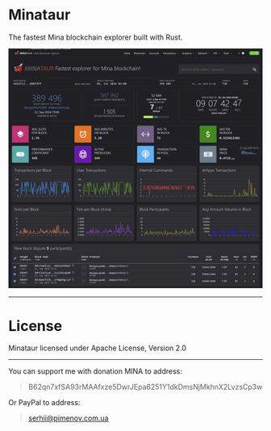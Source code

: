 # Minataur

The fastest Mina blockchain explorer built with Rust.

<p align="center">
    <img src="index.jpg"/>
</p>

---

# License
Minataur licensed under Apache License, Version 2.0

---

You can support me with donation MINA to address:
> B62qn7xfSA93rMAAfxze5DwrJEpa6251Y1dkDmsNjMkhnX2LvzsCp3w

Or PayPal to address:
> serhii@pimenov.com.ua